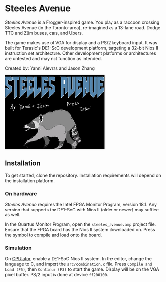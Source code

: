 # Steeles Avenue
_Steeles Avenue_ is a Frogger-inspired game. You play as a raccoon crossing Steeles Avenue (in the Toronto-area), re-imagined as a 13-lane road. Dodge TTC and Züm buses, cars, and Ubers.

The game makes use of VGA for display and a PS/2 keyboard input. It was built for Terasic's DE1-SoC development platform, targeting a 32-bit Nios II instruction set architecture. Other development platforms or architectures are untested and may not function as intended.

Created by: Yanni Alevras and Jason Zhang

![](src/assets/start_screen.png)

## Installation
To get started, clone the repository. Installation requirements will depend on the installation platform.

### On hardware
_Steeles Avenue_ requires the Intel FPGA Monitor Program, version 18.1. Any version that supports the DE1-SoC with Nios II (older or newer) may suffice as well.

In the Quartus Monitor Program, open the `steeles_avenue.amp` project file. Ensure that the FPGA board has the Nios II system downloaded on.  Press the symbol to compile and load onto the board.

### Simulation
On [CPUlator](https://cpulator.01xz.net/?sys=nios-de1soc), enable a DE1-SoC Nios II system. In the editor, change the language to C, and import the `src/combination.c` file. Press `Compile and Load (F5)`, then `Continue (F3)` to start the game. Display will be on the VGA pixel buffer. PS/2 input is done at device `ff200100`.
